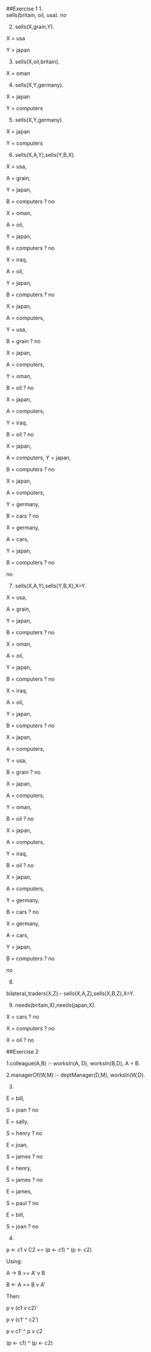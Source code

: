 ##Exercise 1
1. 
<br>
  sells(britain, oil, usa). 
  no
</br>

2. sells(X,grain,Y).

X = usa

Y = japan

3. sells(X,oil,britain).

X = oman

4. sells(X,Y,germany).

X = japan

Y = computers

5. sells(X,Y,germany).

X = japan

Y = computers

6. sells(X,A,Y),sells(Y,B,X).

X = usa,

A = grain,

Y = japan,

B = computers ? no

X = oman,

A = oil,

Y = japan,

B = computers ? no

X = iraq,

A = oil,

Y = japan,

B = computers ? no

X = japan,

A = computers,

Y = usa,

B = grain ? no

X = japan,

A = computers,

Y = oman,

B = oil ? no

X = japan,

A = computers,

Y = iraq,

B = oil ? no

X = japan,

A = computers,
Y = japan,

B = computers ? no

X = japan,

A = computers,

Y = germany,

B = cars ? no

X = germany,

A = cars,

Y = japan,

B = computers ? no

no

7. sells(X,A,Y),sells(Y,B,X),X\=Y.

X = usa,

A = grain,

Y = japan,

B = computers ? no

X = oman,

A = oil,

Y = japan,

B = computers ? no

X = iraq,

A = oil,

Y = japan,

B = computers ? no

X = japan,

A = computers,

Y = usa,

B = grain ? no

X = japan,

A = computers,

Y = oman,

B = oil ? no

X = japan,

A = computers,

Y = iraq,

B = oil ? no

X = japan,

A = computers,

Y = germany,

B = cars ? no

X = germany,

A = cars,

Y = japan,

B = computers ? no

no

8.

bilateral_traders(X,Z):- sells(X,A,Z),sells(X,B,Z),X\=Y.

9. needs(britain,X),needs(japan,X).

X = cars ? no

X = computers ? no

X = oil ? no

##Exercise 2

1.colleague(A,B) :- worksIn(A, D), worksIn(B,D), A \= B.

2.managerOf(W,M) :- deptManager(D,M), worksIn(W,D).

3.
E = bill,

S = joan ? no

E = sally,

S = henry ? no

E = joan,

S = james ? no

E = henry,

S = james ? no

E = james,

S = paul ? no


E = bill,

S = joan ? no

4.
p <- c1 v C2 == (p <- c1) ^ (p <- c2)

Using:

A -> B == A’ v B

B <- A == B v A’

Then:

p v (c1 v c2)’

p v (c1’ ^ c2’)

p v c1’ ^ p v c2

(p <- c1) ^ (p <- c2)
